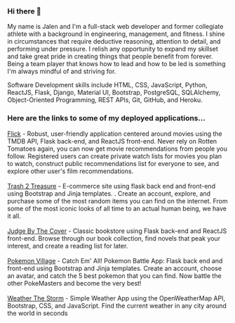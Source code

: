 ### Hi there 👋

My name is Jalen and I'm a full-stack web developer and former collegiate athlete with a background in engineering, management, and fitness. I shine in circumstances that require deductive reasoning, attention to detail, and performing under pressure. I relish any opportunity to expand my skillset and take great pride in creating things that people benefit from forever. Being a team player that knows how to lead and how to be led is something I'm always mindful of and striving for.

Software Development skills include HTML, CSS, JavaScript, Python, ReactJS, Flask, Django, Material UI, Bootstrap,  PostgreSQL, SQLAlchemy, Object-Oriented Programming, REST APIs, Git, GitHub, and Heroku.

### Here are the links to some of my deployed applications...

[Flick](http://quickflick.herokuapp.com) - Robust, user-friendly application centered around movies using the TMDB API, Flask back-end, and ReactJS front-end. Never rely on Rotten Tomatoes again, you can now get movie recommendations from people you follow. Registered users can create private watch lists for movies you plan to watch, construct public recommendations list for everyone to see, and explore other user's film recommendations.<br/><br/>
[Trash 2 Treasure](http://trash-2-treasure.herokuapp.com) - E-commerce site using flask back end and front-end using Bootstrap and Jinja templates. . Create an account, explore, and purchase some of the most random items you can find on the internet. From some of the most iconic looks of all time to an actual human being, we have it all.<br/><br/>
[Judge By The Cover](http://judgebythecover.herokuapp.com) - Classic bookstore using Flask back-end and ReactJS front-end. Browse through our book collection, find novels that peak your interest, and create a reading list for later. <br/><br/>
[Pokemon Village](http://pokemon-village.herokuapp.com) - Catch Em' All! Pokemon Battle App: Flask back end and front-end using Bootstrap and Jinja templates. Create an account, choose an avatar, and catch the 5 best pokemon that you can find. Now battle the other PokeMasters and become the very best! <br/><br/>
[Weather The Storm](http://weather-the-storm.herokuapp.com) - Simple Weather App using the OpenWeatherMap API, Bootstrap, CSS, and JavaScript. Find the current weather in any city around the world in seconds




<!--
**jfoosterbarrino/jfoosterbarrino** is a ✨ _special_ ✨ repository because its `README.md` (this file) appears on your GitHub profile.

Here are some ideas to get you started:

- 🔭 I’m currently working on ...
- 🌱 I’m currently learning ...
- 👯 I’m looking to collaborate on ...
- 🤔 I’m looking for help with ...
- 💬 Ask me about ...
- 📫 How to reach me: ...
- 😄 Pronouns: ...
- ⚡ Fun fact: ...
-->
